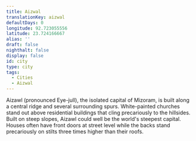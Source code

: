 ```yaml
---
title: Aizwal
translationKey: aizwal
defaultDays: 0
longitude: 92.723055556
latitude: 23.724166667
alias: ''
draft: false
nighthalt: false
display: false
id: city
type: city
tags:
  - Cities
  - Aizwal
---
```

Aizawl (pronounced Eye-jull), the isolated capital of Mizoram, is built along a central ridge and several surrounding spurs. White-painted churches stand out above residential buildings that cling precariously to the hillsides. Built on steep slopes, Aizawl could well be the world's steepest capital. Houses often have front doors at street level while the backs stand precariously on stilts three times higher than their roofs.